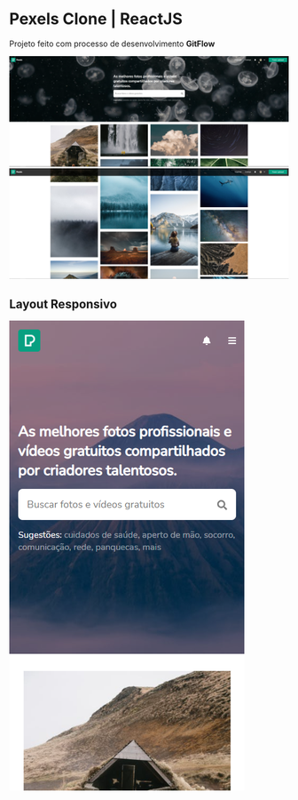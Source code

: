 <h1>Pexels Clone | ReactJS</h1>

<p>Projeto feito com processo de desenvolvimento <strong>GitFlow</strong></p>

<img src="https://github.com/williamsilva-98/pexels-clone/blob/main/screenshots/image1.png"/>
<img src="https://github.com/williamsilva-98/pexels-clone/blob/main/screenshots/image2.png"/>

<h2>Layout Responsivo</h2>
<img src="https://github.com/williamsilva-98/pexels-clone/blob/main/screenshots/image3.png"/>
